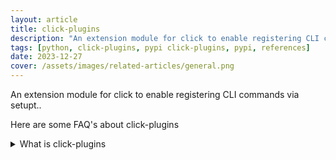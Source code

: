 ```yaml
---
layout: article
title: click-plugins
description: "An extension module for click to enable registering CLI commands via setupt.."
tags: [python, click-plugins, pypi click-plugins, pypi, references]
date: 2023-12-27
cover: /assets/images/related-articles/general.png
---
```


An extension module for click to enable registering CLI commands via setupt..

Here are some FAQ's about click-plugins
<details>
<summary>What is click-plugins</summary>
An extension module for click to enable registering CLI commands via setupt..
</details>
